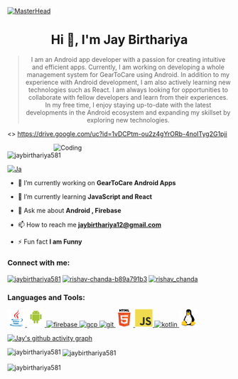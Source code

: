 
  

[![MasterHead](https://miro.medium.com/max/1200/1*e3jNfHQGTe7f7ptGpa74yA.png)](https://jaybirthariya581.io)

  

<h1  align="center">Hi 👋, I'm Jay Birthariya</h1>

  

> <p align="center">I am an Android app developer with a passion for creating intuitive and efficient apps. Currently, I am working on developing a whole management system for GearToCare using Android. In addition to my experience with Android development, I am also actively learning new technologies such as React. I am always looking for opportunities to collaborate with fellow developers and learn from their experiences. In my free time, I enjoy staying up-to-date with the latest developments in the Android ecosystem and expanding my skillset by exploring new technologies.</p>

  
<> https://drive.google.com/uc?id=1vDCPtm-ou2z4gYrORb-4noITyg2G1pji

<img  align="right"  alt="Coding"  width="400"  src="https://images6.alphacoders.com/815/815043.png">

  

<p  align="left">  <img  src="https://komarev.com/ghpvc/?username=jaybirthariya581&label=Profile%20views&color=0e75b6&style=flat"  alt="jaybirthariya581"  />  </p>

  

<p  align="left">  <a  href="https://twitter.com/jaybirthariya"  target="blank"><img  src="https://img.shields.io/twitter/follow/jaybirthariya?logo=twitter&style=for-the-badge"  alt="Ja"  /></a>  </p>

  

- 🔭 I’m currently working on **GearToCare Android Apps**

  

- 🌱 I’m currently learning **JavaScript and React**

  

- 💬 Ask me about **Android , Firebase**

  

- 📫 How to reach me **jaybirthariya12@gmail.com**

  

- ⚡ Fun fact **I am Funny**

  

<h3  align="left">Connect with me:</h3>

  

<p  align="left">

  

<a  href="https://twitter.com/https://twitter.com/jaybirthariya"  target="blank"><img  align="center"  src="https://raw.githubusercontent.com/rahuldkjain/github-profile-readme-generator/master/src/images/icons/Social/twitter.svg"  alt="jaybirthariya581"  height="30"  width="40"  /></a>  <a  href="https://www.linkedin.com/in/jay-birthariya/"  target="blank"><img  align="center"  src="https://raw.githubusercontent.com/rahuldkjain/github-profile-readme-generator/master/src/images/icons/Social/linked-in-alt.svg"  alt="rishav-chanda-b89a791b3"  height="30"  width="40"  /></a>  <a  href="https://instagram.com/https://www.instagram.com/js.birthariya/"  target="blank"><img  align="center"  src="https://raw.githubusercontent.com/rahuldkjain/github-profile-readme-generator/master/src/images/icons/Social/instagram.svg"  alt="rishav_chanda"  height="30"  width="40"  /></a>

  

<h3  align="left">Languages and Tools:</h3>

  

</a>  <a  href="https://www.java.com"  target="_blank"  rel="noreferrer">  <img  src="https://raw.githubusercontent.com/devicons/devicon/master/icons/java/java-original.svg"  alt="java"  width="40"  height="40"/>  </a><a  href="https://developer.android.com"  target="_blank"  rel="noreferrer">  <img  src="https://raw.githubusercontent.com/devicons/devicon/master/icons/android/android-original-wordmark.svg"  alt="android"  width="40"  height="40"/>  </a>  <a  href="https://firebase.google.com/"  target="_blank"  rel="noreferrer">  <img  src="https://www.vectorlogo.zone/logos/firebase/firebase-icon.svg"  alt="firebase"  width="40"  height="40"/>  </a>  <a  href="https://cloud.google.com"  target="_blank"  rel="noreferrer">  <img  src="https://www.vectorlogo.zone/logos/google_cloud/google_cloud-icon.svg"  alt="gcp"  width="40"  height="40"/>  </a>  <a  href="https://git-scm.com/"  target="_blank"  rel="noreferrer">  <img  src="https://www.vectorlogo.zone/logos/git-scm/git-scm-icon.svg"  alt="git"  width="40"  height="40"/>  </a>  <a  href="https://www.w3.org/html/"  target="_blank"  rel="noreferrer">  <img  src="https://raw.githubusercontent.com/devicons/devicon/master/icons/html5/html5-original-wordmark.svg"  alt="html5"  width="40"  height="40"/>  <a  href="https://developer.mozilla.org/en-US/docs/Web/JavaScript"  target="_blank"  rel="noreferrer">  <img  src="https://raw.githubusercontent.com/devicons/devicon/master/icons/javascript/javascript-original.svg"  alt="javascript"  width="40"  height="40"/>  </a>  <a  href="https://kotlinlang.org"  target="_blank"  rel="noreferrer">  <img  src="https://www.vectorlogo.zone/logos/kotlinlang/kotlinlang-icon.svg"  alt="kotlin"  width="40"  height="40"/>  </a>  <a  href="https://www.linux.org/"  target="_blank"  rel="noreferrer">  <img  src="https://raw.githubusercontent.com/devicons/devicon/master/icons/linux/linux-original.svg"  alt="linux"  width="40"  height="40"/>  </a>  </p>

  

[![Jay's github activity graph](https://github-readme-activity-graph.cyclic.app/graph?username=jaybirthariya581&theme=rogue)](https://github.com/ashutosh00710/github-readme-activity-graph)
  

<p><img  align="left"  src="https://github-readme-stats.vercel.app/api/top-langs?username=jaybirthariya581&show_icons=true&locale=en&layout=compact&theme=tokyonight"  alt="jaybirthariya581"  /></p>

  

<p>&nbsp;<img  align="center"  src="https://github-readme-stats.vercel.app/api?username=jaybirthariya581&show_icons=true&locale=en&theme=tokyonight"  alt="jaybirthariya581"  /></p>

  

<p><img  align="center"  src="https://github-readme-streak-stats.herokuapp.com/?user=jaybirthariya581&&theme=tokyonight"  alt="jaybirthariya581"  /></p>
